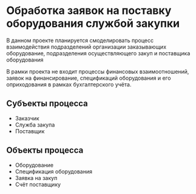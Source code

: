 ﻿# Обработка заявок на поставку оборудования службой закупки

В данном проекте планируется смоделировать процесс взаимодействия подразделений
организации заказывающих оборудование, подразделения осуществляющего закуп и
поставщика оборудования

В рамки проекта не входит процессы финансовых взаимоотношений, заявок на финансирование,
спецификаций оборудования и его оприходования в рамках бухгалтерского учёта. 

## Субъекты процесса
- Заказчик
- Служба закупа
- Поставщик

## Объекты процесса
- Оборудование
- Спецификация оборудования
- Заявка на закуп
- Счёт поставщику
  